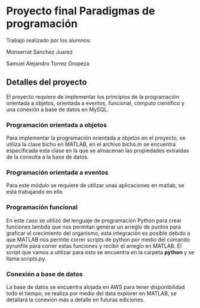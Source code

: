 # Proyecto final Paradigmas de programación

Trabajo realizado por los alumnos:

Monserrat Sanchez Juarez

Samuel Alejandro Torrez Oropeza

## Detalles del proyecto

El proyecto requiere de implementar los principios de la programación orientada a objetos, orientada a eventos, funcional, cómputo científico y una conexión a base de datos en MySQL.

### Programación orientada a objetos

Para implementar la programación orientada a objetos en el proyecto, se utiliza la clase bicho en MATLAB, en el archivo bicho.m se encuentra especificada esta clase en la que se almacenan las propiedades extraidas de la consulta a la base de datos.

### Programación orientada a eventos

Para este módulo se requiere de utilizar unas aplicaciones en matlab, se está trabajando en ello

### Programación funcional

En este caso se utilizó del lenguaje de programación Python para crear funciones lambda que nos permitan generar un arreglo de puntos para graficar el crecimiento del organismo, esta integración es posible debido a que MATLAB nos permite correr scripts de python por medio del comando pyrunfile para correr estas funciones y recibir el arreglo en MATLAB.
El script que vamos a utilizar para esto se encuentra en la carpeta **python** y se llama scripts.py.

### Conexión a base de datos

La base de datos se encuentra alojada en AWS para tener disponibilidad todo el tiempo, se realiza por medio del data explorer en MATLAB, se detallará la conexión más a detalle en futuras ediciones.
